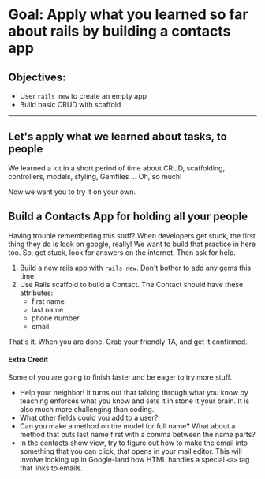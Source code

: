 # Goal: Apply what you learned so far about rails by building a contacts app

## Objectives:
* User `rails new` to create an empty app
* Build basic CRUD with scaffold

-------

## Let's apply what we learned about tasks, to people

We learned a lot in a short period of time about CRUD, scaffolding,
controllers, models, styling, Gemfiles ... Oh, so much!

Now we want you to try it on your own.

## Build a Contacts App for holding all your people
Having trouble remembering this stuff? When developers
get stuck, the first thing they do is look on google, really!
We want to build that practice in here too. So, get stuck,
look for answers on the internet. Then ask for help.

1. Build a new rails app with `rails new`. Don't bother to add any gems this time.
2. Use Rails scaffold to build a Contact. The Contact should have these attributes:
    * first name
    * last name
    * phone number
    * email

That's it. When you are done. Grab your friendly TA, and get it confirmed.

#### Extra Credit
Some of you are going to finish faster and be eager to try more stuff.

* Help your neighbor! It turns out that talking through what you know by teaching
enforces what you know and sets it in stone it your brain. It is also much more
challenging than coding.
* What other fields could you add to a user?
* Can you make a method on the model for full name? What about a method that puts
last name first with a comma between the name parts?
* In the contacts show view, try to figure out how to make the email into something
that you can click, that opens in your mail editor. This will involve looking up in
Google-land how HTML handles a special `<a>` tag that links to emails.
